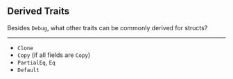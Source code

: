 ## Derived Traits

Besides `Debug`, what other traits can be commonly derived for structs?

---

* `Clone`
* `Copy` (if all fields are `Copy`)
* `PartialEq`, `Eq`
* `Default`

